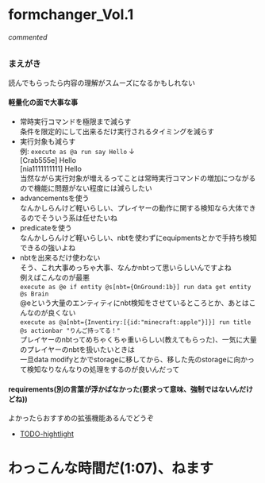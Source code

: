 # formchanger_Vol.1

###### commented

### まえがき
読んでもらったら内容の理解がスムーズになるかもしれない
#### 軽量化の面で大事な事
- 常時実行コマンドを極限まで減らす   
条件を限定的にして出来るだけ実行されるタイミングを減らす   
- 実行対象も減らす   
例: `execute as @a run say Hello` ↓    
    [Crab555e] Hello    
    [nia1111111111] Hello    
当然ながら実行対象が増えるってことは常時実行コマンドの増加につながるので機能に問題がない程度には減らしたい    
- advancementsを使う    
なんかしらんけど軽いらしい、プレイヤーの動作に関する検知なら大体できるのでそういう系は任せたいね    
- predicateを使う    
なんかしらんけど軽いらしい、nbtを使わずにequipmentsとかで手持ち検知できるの強いよね    
- nbtを出来るだけ使わない    
そう、これ大事めっちゃ大事、なんかnbtって思いらしいんですよね    
例えばこんなのが最悪    
`execute as @e if entity @s[nbt={OnGround:1b}] run data get entity @s Brain`    
@eという大量のエンティティにnbt検知をさせているところとか、あとはこんなのが良くない    
`execute as @a[nbt={Inventiry:[{id:"minecraft:apple"}]}] run title @s actionbar "りんご持ってる！"`    
プレイヤーのnbtってめちゃくちゃ重いらしい(教えてもらった)、一気に大量のプレイヤーのnbtを扱いたいときは    
一旦data modifyとかでstorageに移してから、移した先のstorageに向かって検知なりなんなりの処理をするのが良いんだって    
#### requirements(別の言葉が浮かばなかった(要求って意味、強制ではないんだけどね))    
よかったらおすすめの拡張機能あるんでどうぞ    
- [TODO-hightlight](https://marketplace.visualstudio.com/items?itemName=wayou.vscode-todo-highlight)    
    
# わっこんな時間だ(1:07)、ねます    
